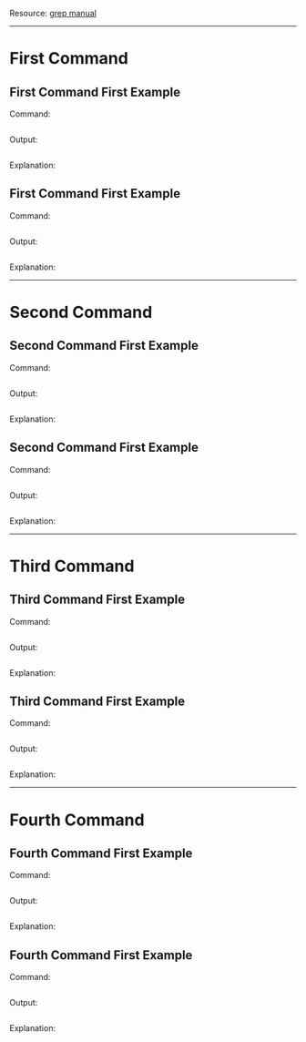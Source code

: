 Resource: [grep manual]([https://www.example.com](https://man7.org/linux/man-pages/man1/grep.1.html))

---
# First Command

## First Command First Example

Command:
```
```

Output:
```
```

Explanation: 

## First Command First Example

Command:
```
```

Output:
```
```

Explanation: 

---
# Second Command

## Second Command First Example

Command:
```
```

Output:
```
```

Explanation: 

## Second Command First Example

Command:
```
```

Output:
```
```

Explanation: 

---
# Third Command

## Third Command First Example

Command:
```
```

Output:
```
```

Explanation: 

## Third Command First Example

Command:
```
```

Output:
```
```

Explanation: 

---
# Fourth Command

## Fourth Command First Example

Command:
```
```

Output:
```
```

Explanation: 

## Fourth Command First Example

Command:
```
```

Output:
```
```

Explanation: 
